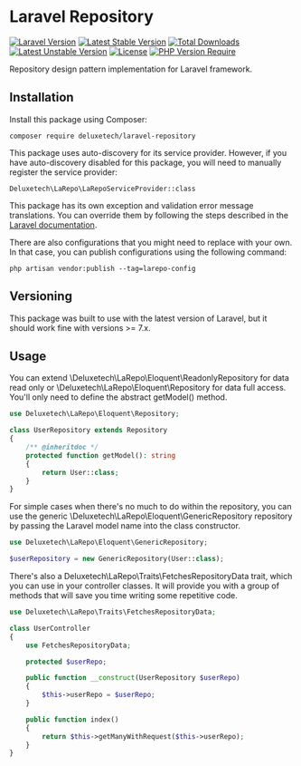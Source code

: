 # Laravel Repository

[![Laravel Version](https://img.shields.io/badge/Laravel-7.x%2F8.x%2F9.x-blue)](https://laravel.com/)
[![Latest Stable Version](http://poser.pugx.org/deluxetech/laravel-repository/v)](https://packagist.org/packages/deluxetech/laravel-repository) [![Total Downloads](http://poser.pugx.org/deluxetech/laravel-repository/downloads)](https://packagist.org/packages/deluxetech/laravel-repository) [![Latest Unstable Version](http://poser.pugx.org/deluxetech/laravel-repository/v/unstable)](https://packagist.org/packages/deluxetech/laravel-repository) [![License](http://poser.pugx.org/deluxetech/laravel-repository/license)](https://packagist.org/packages/deluxetech/laravel-repository) [![PHP Version Require](http://poser.pugx.org/deluxetech/laravel-repository/require/php)](https://packagist.org/packages/deluxetech/laravel-repository)

Repository design pattern implementation for Laravel framework.

## Installation

Install this package using Composer:

```
composer require deluxetech/laravel-repository
```

This package uses auto-discovery for its service provider. However, if you have auto-discovery disabled for this package, you will need to manually register the service provider:

```
Deluxetech\LaRepo\LaRepoServiceProvider::class
```

This package has its own exception and validation error message translations. You can override them by following the steps described in the <a href="https://laravel.com/docs/9.x/localization#overriding-package-language-files" target="_blank">Laravel documentation</a>.

There are also configurations that you might need to replace with your own. In that case, you can publish configurations using the following command:

```
php artisan vendor:publish --tag=larepo-config
```

## Versioning

This package was built to use with the latest version of Laravel, but it should work fine with versions >= 7.x.

## Usage

You can extend \Deluxetech\LaRepo\Eloquent\ReadonlyRepository for data read only or \Deluxetech\LaRepo\Eloquent\Repository for data full access. You'll only need to define the abstract getModel() method.

```php
use Deluxetech\LaRepo\Eloquent\Repository;

class UserRepository extends Repository
{
    /** @inheritdoc */
    protected function getModel(): string
    {
        return User::class;
    }
}
```

For simple cases when there's no much to do within the repository, you can use the generic \Deluxetech\LaRepo\Eloquent\GenericRepository repository by passing the Laravel model name into the class constructor.

```php
use Deluxetech\LaRepo\Eloquent\GenericRepository;

$userRepository = new GenericRepository(User::class);
```

There's also a Deluxetech\LaRepo\Traits\FetchesRepositoryData trait, which you can use in your controller classes. It will provide you with a group of methods that will save you time writing some repetitive code.

```php
use Deluxetech\LaRepo\Traits\FetchesRepositoryData;

class UserController
{
    use FetchesRepositoryData;

    protected $userRepo;

    public function __construct(UserRepository $userRepo)
    {
        $this->userRepo = $userRepo;
    }

    public function index()
    {
        return $this->getManyWithRequest($this->userRepo);
    }
}
```
